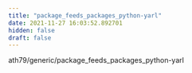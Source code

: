 ```yaml
---
title: "package_feeds_packages_python-yarl"
date: 2021-11-27 16:03:52.892701
hidden: false
draft: false
---
```


ath79/generic/package_feeds_packages_python-yarl

